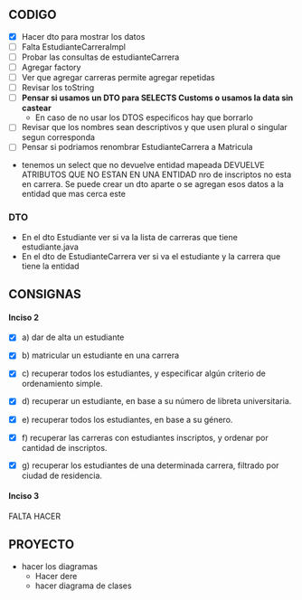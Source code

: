 ## CODIGO
 - [x] Hacer dto para mostrar los datos
 - [ ] Falta EstudianteCarreraImpl
 - [ ] Probar las consultas de estudianteCarrera 
 - [ ] Agregar factory
 - [ ] Ver que agregar carreras permite agregar repetidas
 - [ ] Revisar los toString
 - [ ] **Pensar si usamos un DTO para SELECTS Customs o usamos la data sin castear**
     - En caso de no usar los DTOS especificos hay que borrarlo 
 - [ ] Revisar que los nombres sean descriptivos y que usen plural o singular segun corresponda
 - [ ] Pensar si podriamos renombrar EstudianteCarrera a Matricula
 - tenemos un select que no devuelve entidad mapeada DEVUELVE ATRIBUTOS QUE NO ESTAN EN UNA ENTIDAD nro de inscriptos
 no esta en carrera. Se puede crear un dto aparte o se agregan esos datos a la entidad que mas cerca este
 ### DTO
- En el dto Estudiante ver si va la lista de carreras que tiene estudiante.java
- En el dto de EstudianteCarrera ver si va el estudiante y la carrera que tiene la entidad


## CONSIGNAS
#### Inciso 2 
- [x] a) dar de alta un estudiante
- [x] b) matricular un estudiante en una carrera
- [X] c) recuperar todos los estudiantes, y especificar algún criterio de ordenamiento simple.
- [X] d) recuperar un estudiante, en base a su número de libreta universitaria.
- [x] e) recuperar todos los estudiantes, en base a su género.
- [x] f) recuperar las carreras con estudiantes inscriptos, y ordenar por cantidad de inscriptos.
- [x] g) recuperar los estudiantes de una determinada carrera, filtrado por ciudad de residencia.


#### Inciso 3
 FALTA HACER

## PROYECTO
 - hacer los diagramas
   - Hacer dere
   - hacer diagrama de clases
   
